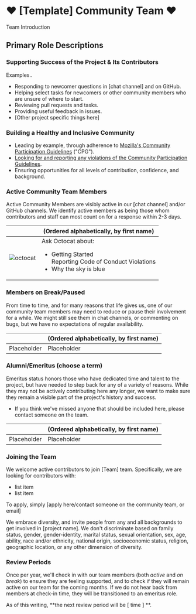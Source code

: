 # :heart: [Template] Community Team :heart:

Team Introduction

## Primary Role Descriptions

### Supporting Success of the Project & Its Contributors
Examples..

- Responding to newcomer questions in [chat channel] and on GitHub.
- Helping select tasks for newcomers or other community members who are unsure of where to start.
- Reviewing pull requests and tasks.
- Providing useful feedback in issues.
- [Other project specific things here]

### Building a Healthy and Inclusive Community

- Leading by example, through adherence to [Mozilla's Community Participation Guidelines](https://www.mozilla.org/en-US/about/governance/policies/participation/) ("CPG").
- [Looking for and reporting any violations of the Community Participation Guidelines](https://www.mozilla.org/en-US/about/governance/policies/participation/reporting/).
- Ensuring opportunities for all levels of contribution, confidence, and background.

### Active Community Team Members

Active Community Members are visibly active in our [chat channel] and/or GitHub channels. We identify active members as being those whom contributors and staff can most count on for a response within 2-3 days.

|                                                                         | (Ordered alphabetically, by first name)                                                                                                                                                                                                                          |
| ----------------------------------------------------------------------- | ------------------------------------------------------------------------------------------------------------------------------------------------------------------------------------------------------------------------------------------------ |
| ![octocat](https://avatars0.githubusercontent.com/u/583231?s=460&v=4)  | Ask Octocat about: <ul><li>Getting Started</li>Reporting Code of Conduct Violations<li>Why the sky is blue</li></ul>                                  |

### Members on Break/Paused

From time to time, and for many reasons that life gives us, one of our community team members may need to reduce or pause their involvement for a while. We might still see them in chat channels, or commenting on bugs, but we have no expectations of regular availability.

|                                                                          | (Ordered alphabetically, by first name)                                                                                                                                                                              |
| ------------------------------------------------------------------------ | ---------------------------------------------------------------------------------------------------------------------------------------------------------------------------------------------------- |
| Placeholder | Placeholder |  |

### Alumni/Emeritus (choose a term)

Emeritus status honors those who have dedicated time and talent to the project, but have needed to step back for any of a variety of reasons. While they may not be actively contributing here any longer, we want to make sure they remain a visible part of the project's history and success.

- If you think we've missed anyone that should be included here, please contact someone on the  team.

|                                                                        | (Ordered alphabetically, by first name)                                                                                                                             |
| ---------------------------------------------------------------------- | --------------------------------------------------------------------------------------------------------------------------------------------------- |
| Placeholder  | Placeholder                   |  |

### Joining the Team

We welcome active contributors to join  [Team] team. Specifically, we are looking for contributors with:

* list item
* list item

To apply, simply [apply here/contact someone on the community team, or email]

We embrace diversity, and invite people from any and all backgrounds to get involved in [project name]. We don't discriminate based on family status, gender, gender-identity, marital status, sexual orientation, sex, age, ability, race and/or ethnicity, national origin, socioeconomic status, religion, geographic location, or any other dimension of diversity.

### Review Periods

Once per year, we'll check in with our team members (both _active_ and _on break_) to ensure they are feeling supported, and to check if they will remain active on our team for the coming months. If we do not hear back from members at check-in time, they will be transitioned to an emeritus role.

As of this writing, **the next review period will be [ time ] **.
